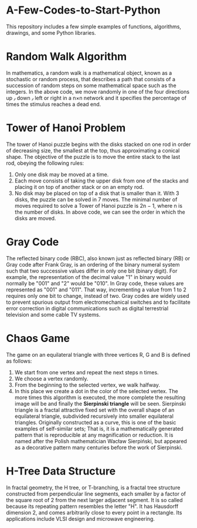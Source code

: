 # A-Few-Codes-to-Start-Python
This repository includes a few simple examples of functions, algorithms, drawings, and some Python libraries.


# Random Walk Algorithm
In mathematics, a random walk is a mathematical object, known as a stochastic or random process, that describes a path that consists of a succession of random steps on some mathematical space such as the integers.
In the above code, we move randomly in one of the four directions up ٫ down ٫ left or right in a n×n network and it specifies the percentage of times the stimulus reaches a dead end.


# Tower of Hanoi Problem
The tower of Hanoi puzzle begins with the disks stacked on one rod in order of decreasing size, the smallest at the top, thus approximating a conical shape. The objective of the puzzle is to move the entire stack to the last rod, obeying the following rules:
1. Only one disk may be moved at a time.
2. Each move consists of taking the upper disk from one of the stacks and placing it on top of another stack or on an empty rod.
3. No disk may be placed on top of a disk that is smaller than it.
With 3 disks, the puzzle can be solved in 7 moves. The minimal number of moves required to solve a Tower of Hanoi puzzle is 2n − 1, where n is the number of disks. In above code, we can see the order in which the disks are moved.


# Gray Code
The reflected binary code (RBC), also known just as reflected binary (RB) or Gray code after Frank Gray, is an ordering of the binary numeral system such that two successive values differ in only one bit (binary digit).
For example, the representation of the decimal value "1" in binary would normally be "001" and "2" would be "010". In Gray code, these values are represented as "001" and "011". That way, incrementing a value from 1 to 2 requires only one bit to change, instead of two.
Gray codes are widely used to prevent spurious output from electromechanical switches and to facilitate error correction in digital communications such as digital terrestrial television and some cable TV systems.


# Chaos Game
The game on an equilateral triangle with three vertices R, G and B is defined as follows:
1. We start from one vertex and repeat the next steps n times.
2. We choose a vertex randomly.
3. From the beginning to the selected vertex, we walk halfway.
4. In this place we create a dot in the color of the selected vertex.
The more times this algorithm is executed, the more complete the resulting image will be and finally the **Sierpinski triangle** will be seen.
Sierpinski triangle is a fractal attractive fixed set with the overall shape of an equilateral triangle, subdivided recursively into smaller equilateral triangles. Originally constructed as a curve, this is one of the basic examples of self-similar sets; That is, it is a mathematically generated pattern that is reproducible at any magnification or reduction. It is named after the Polish mathematician Wacław Sierpiński, but appeared as a decorative pattern many centuries before the work of Sierpinski.


# H-Tree Data Structure
In fractal geometry, the H tree, or T-branching, is a fractal tree structure constructed from perpendicular line segments, each smaller by a factor of the square root of 2 from the next larger adjacent segment. It is so called because its repeating pattern resembles the letter "H". It has Hausdorff dimension 2, and comes arbitrarily close to every point in a rectangle. Its applications include VLSI design and microwave engineering.


